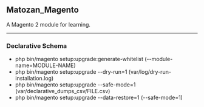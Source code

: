 ## Matozan_Magento

A Magento 2 module for learning.

---

### Declarative Schema
- php bin/magento setup:upgrade:generate-whitelist (--module-name=MODULE-NAME)
- php bin/magento setup:upgrade --dry-run=1 (var/log/dry-run-installation.log)
- php bin/magento setup:upgrade --safe-mode=1 (var/declarative_dumps_csv/FILE.csv)
- php bin/magento setup:upgrade --data-restore=1 (--safe-mode=1)
